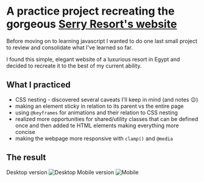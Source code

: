 # A practice project recreating the gorgeous [Serry Resort's website](https://www.theserry.com/en)

Before moving on to learning javascript I wanted to do one last small project to review and consolidate what I've learned so far.

I found this simple, elegant website of a luxurious resort in Egypt and decided to recreate it to the best of my current ability.

## What I practiced

- CSS nesting - discovered several caveats I'll keep in mind (and notes 😉)
- making an element sticky in relation to its parent vs the entire page
- using `@keyframes` for animations and their relation to CSS nesting
- realized more opportunities for shared/utility classes that can be defined once and then added te HTML elements making everything more concise
- making the webpage more responsive with `clamp()` and `@media`

## The result

Desktop version
![Desktop](https://github.com/user-attachments/assets/ce13c6df-d289-44f5-8484-0a7dbf9c23ae)
Mobile version
![Mobile](https://github.com/user-attachments/assets/c121548e-56fe-4b3d-b571-5ae13e39a23d)


